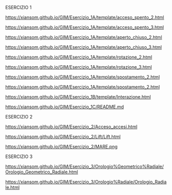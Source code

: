 ESERCIZIO 1

https://xiansom.github.io/GIM/Esercizio_1A/template/acceso_spento_2.html

https://xiansom.github.io/GIM/Esercizio_1A/template/acceso_spento_3.html

https://xiansom.github.io/GIM/Esercizio_1A/template/aperto_chiuso_2.html

https://xiansom.github.io/GIM/Esercizio_1A/template/aperto_chiuso_3.html

https://xiansom.github.io/GIM/Esercizio_1A/template/rotazione_2.html

https://xiansom.github.io/GIM/Esercizio_1A/template/rotazione_3.html

https://xiansom.github.io/GIM/Esercizio_1A/template/spostamento_2.html

https://xiansom.github.io/GIM/Esercizio_1A/template/spostamento_2.html

https://xiansom.github.io/GIM/Esercizio_1B/template/Interazione.html

https://xiansom.github.io/GIM/Esercizio_1C/README.md


ESERCIZIO 2

https://xiansom.github.io/GIM/Esercizio_2/Acceso_accesi.html

https://xiansom.github.io/GIM/Esercizio_2/Lift/Lift.html

https://xiansom.github.io/GIM/Esercizio_2/MARE.png


ESERCIZIO 3

https://xiansom.github.io/GIM/Esercizio_3/Orologio%Geometrico%Radiale/Orologio_Geometrico_Radiale.html

https://xiansom.github.io/GIM/Esercizio_3/Orologio%Radiale/Orologio_Radiale.html
